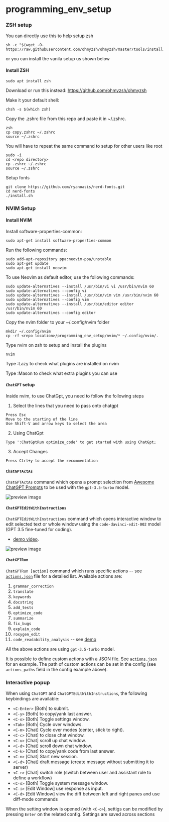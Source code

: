 # programming_env_setup


### ZSH setup

You can directly use this to help setup zsh
```
sh -c "$(wget -O- https://raw.githubusercontent.com/ohmyzsh/ohmyzsh/master/tools/install.sh)"
```
or you can install the vanila setup us shown below

#### Install ZSH
```
sudo apt install zsh
```

Download or run this instead: https://github.com/ohmyzsh/ohmyzsh


Make it your default shell: 

```
chsh -s $(which zsh)
```


Copy the .zshrc file from this repo and paste it in ~/.zshrc. 
```
zsh
cp copy.zshrc ~/.zshrc
source ~/.zshrc
```
You will have to repeat the same command to setup for other users like root
```
sudo -i 
cd <repo directory>
cp .zshrc ~/.zshrc
source ~/.zshrc
```


Setup fonts

```
git clone https://github.com/ryanoasis/nerd-fonts.git
cd nerd-fonts
./install.sh 
```


### NVIM Setup

#### Install NVIM


Install software-properties-common:
```
sudo apt-get install software-properties-common
```

Run the following commands:
```
sudo add-apt-repository ppa:neovim-ppa/unstable
sudo apt-get update
sudo apt-get install neovim
```


To use Neovim as default editor, use the following commands:

```
sudo update-alternatives --install /usr/bin/vi vi /usr/bin/nvim 60
sudo update-alternatives --config vi
sudo update-alternatives --install /usr/bin/vim vim /usr/bin/nvim 60
sudo update-alternatives --config vim
sudo update-alternatives --install /usr/bin/editor editor /usr/bin/nvim 60
sudo update-alternatives --config editor
```

Copy the nvim folder to your ~/.config/nvim folder

```
mkdir ~/.config/nvim
cp -rf <repo location>/programming_env_setup/nvim/* ~/.config/nvim/.
```

Type nvim on zsh to setup and install the plugins
```
nvim
```
Type :Lazy to check what plugins are installed on nvim

Type :Mason to check what extra plugins you can use



#### `ChatGPT` setup
Inside nvim, to use ChatGpt, you need to follow the following steps

1. Select the lines that you need to pass onto chatgpt
```
Press Esc
Move to the starting of the line
Use Shift-V and arrow keys to select the area
```
2. Using ChatGpt
```
Type ':ChatGptRun optimize_code' to get started with using ChatGpt; 
```
3. Accept Changes
```
Press Ctrl+y to accept the recommentation
```


#### `ChatGPTActAs`
`ChatGPTActAs` command which opens a prompt selection from [Awesome ChatGPT Prompts](https://github.com/f/awesome-chatgpt-prompts) to be used with the `gpt-3.5-turbo` model.

![preview image](https://github.com/jackMort/ChatGPT.nvim/blob/media/preview-3.png?raw=true)

#### `ChatGPTEditWithInstructions`
`ChatGPTEditWithInstructions` command which opens interactive window to edit selected text or whole window using the `code-davinci-edit-002` model (GPT 3.5 fine-tuned for coding).


- [demo video](https://www.youtube.com/watch?v=dWe01EV0q3Q).

![preview image](https://github.com/jackMort/ChatGPT.nvim/blob/media/preview.png?raw=true)

#### `ChatGPTRun`

`ChatGPTRun [action]` command which runs specific actions -- see [`actions.json`](./lua/chatgpt/flows/actions/actions.json) file for a detailed list. Available actions are:
  1. `grammar_correction`
  2. `translate`
  3. `keywords`
  4. `docstring`
  5. `add_tests`
  6. `optimize_code`
  7. `summarize`
  8. `fix_bugs`
  9. `explain_code`
  10. `roxygen_edit`
  11. `code_readability_analysis` -- see [demo](https://youtu.be/zlU3YGGv2zY)

All the above actions are using `gpt-3.5-turbo` model.

It is possible to define custom actions with a JSON file. See [`actions.json`](./lua/chatgpt/flows/actions/actions.json) for an example. The path of custom actions can be set in the config (see `actions_paths` field in the config example above).


### Interactive popup
When using `ChatGPT` and `ChatGPTEditWithInstructions`, the following
keybindings are available:
- `<C-Enter>` [Both] to submit.
- `<C-y>` [Both] to copy/yank last answer.
- `<C-o>` [Both] Toggle settings window.
- `<Tab>` [Both] Cycle over windows.
- `<C-m>` [Chat] Cycle over modes (center, stick to right).
- `<C-c>` [Chat] to close chat window.
- `<C-u>` [Chat] scroll up chat window.
- `<C-d>` [Chat] scroll down chat window.
- `<C-k>` [Chat] to copy/yank code from last answer.
- `<C-n>` [Chat] Start new session.
- `<C-d>` [Chat] draft message (create message without submitting it to server)
- `<C-r>` [Chat] switch role (switch between user and assistant role to define a workflow)
- `<C-s>` [Both] Toggle system message window.
- `<C-i>` [Edit Window] use response as input.
- `<C-d>` [Edit Window] view the diff between left and right panes and use diff-mode
  commands

When the setting window is opened (with `<C-o>`), settigs can be modified by
pressing `Enter` on the related config. Settings are saved across sections
